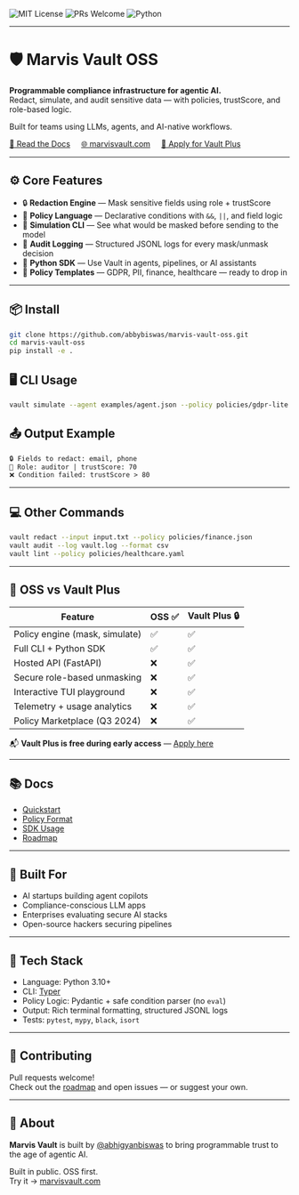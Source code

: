![MIT License](https://img.shields.io/badge/license-MIT-green)
![PRs Welcome](https://img.shields.io/badge/PRs-welcome-brightgreen)
![Python](https://img.shields.io/badge/python-3.10%2B-blue)

---

# 🛡️ Marvis Vault OSS

**Programmable compliance infrastructure for agentic AI.**  
Redact, simulate, and audit sensitive data — with policies, trustScore, and role-based logic.  

Built for teams using LLMs, agents, and AI-native workflows.

[🧭 Read the Docs](https://docs.marvisvault.com) &nbsp;&nbsp;&nbsp;&nbsp;[🌐 marvisvault.com](https://marvisvault.com) &nbsp;&nbsp;&nbsp;&nbsp;[🚀 Apply for Vault Plus](https://tally.so/r/3XNBgP)

---

## ⚙️ Core Features

- 🔒 **Redaction Engine** — Mask sensitive fields using role + trustScore
- 🧠 **Policy Language** — Declarative conditions with `&&`, `||`, and field logic
- 🧪 **Simulation CLI** — See what would be masked before sending to the model
- 📜 **Audit Logging** — Structured JSONL logs for every mask/unmask decision
- 🧰 **Python SDK** — Use Vault in agents, pipelines, or AI assistants
- 💼 **Policy Templates** — GDPR, PII, finance, healthcare — ready to drop in

---

## 📦 Install

```bash
git clone https://github.com/abbybiswas/marvis-vault-oss.git
cd marvis-vault-oss
pip install -e .
```
## 🖥️ CLI Usage

```bash
vault simulate --agent examples/agent.json --policy policies/gdpr-lite.json
```
## 📤 Output Example

```txt
🔒 Fields to redact: email, phone  
🧠 Role: auditor | trustScore: 70  
❌ Condition failed: trustScore > 80  
```

---

## 💻 Other Commands

```bash
vault redact --input input.txt --policy policies/finance.json
vault audit --log vault.log --format csv
vault lint --policy policies/healthcare.yaml
```

---

## 🧱 OSS vs Vault Plus

| Feature                          | OSS ✅ | Vault Plus 🔒 |
|----------------------------------|--------|----------------|
| Policy engine (mask, simulate)   | ✅     | ✅  
| Full CLI + Python SDK            | ✅     | ✅  
| Hosted API (FastAPI)             | ❌     | ✅  
| Secure role-based unmasking      | ❌     | ✅  
| Interactive TUI playground       | ❌     | ✅  
| Telemetry + usage analytics      | ❌     | ✅  
| Policy Marketplace (Q3 2024)     | ❌     | ✅  

📬 **Vault Plus is free during early access** — [Apply here](https://tally.so/r/3XNBgP)

---

## 📚 Docs

- [Quickstart](https://docs.marvisvault.com/quickstart)
- [Policy Format](https://docs.marvisvault.com/policy-format)
- [SDK Usage](https://docs.marvisvault.com/sdk-usage)
- [Roadmap](https://docs.marvisvault.com/roadmap)

---

## 🧠 Built For

- AI startups building agent copilots  
- Compliance-conscious LLM apps  
- Enterprises evaluating secure AI stacks  
- Open-source hackers securing pipelines  

---

## 🔬 Tech Stack

- Language: Python 3.10+  
- CLI: [Typer](https://typer.tiangolo.com/)  
- Policy Logic: Pydantic + safe condition parser (no `eval`)  
- Output: Rich terminal formatting, structured JSONL logs  
- Tests: `pytest`, `mypy`, `black`, `isort`  

---

## 🧩 Contributing

Pull requests welcome!  
Check out the [roadmap](https://docs.marvisvault.com/roadmap) and open issues — or suggest your own.

---

## 🧠 About

**Marvis Vault** is built by [@abhigyanbiswas](https://www.linkedin.com/in/abhigyanbiswas/) to bring programmable trust to the age of agentic AI.

Built in public. OSS first.  
Try it → [marvisvault.com](https://marvisvault.com)
